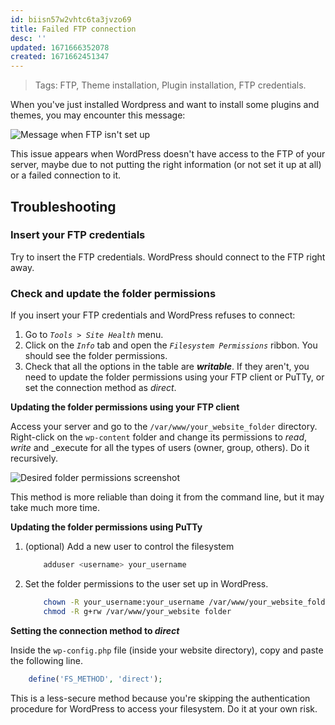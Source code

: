 ```yaml
---
id: biisn57w2vhtc6ta3jvzo69
title: Failed FTP connection
desc: ''
updated: 1671666352078
created: 1671662451347
---
```


> Tags: FTP, Theme installation, Plugin installation, FTP credentials.

When you've just installed Wordpress and want to install some plugins and themes, you may encounter this message:

![Message when FTP isn't set up](/assets/images/2022-12-21-17-44-20.png)

This issue appears when WordPress doesn't have access to the FTP of your server, maybe due to not putting the right information (or not set it up at all) or a failed connection to it.

## Troubleshooting

### Insert your FTP credentials
Try to insert the FTP credentials. WordPress should connect to the FTP right away.

### Check and update the folder permissions
If you insert your FTP credentials and WordPress refuses to connect:
1. Go to _`Tools > Site Health`_ menu. 
2. Click on the _`Info`_ tab and open the _`Filesystem Permissions`_ ribbon. You should see the folder permissions.
3. Check that all the options in the table are **_writable_**. If they aren't, you need to update the folder permissions using your FTP client or PuTTy, or set the connection method as _direct_.

**Updating the folder permissions using your FTP client**

Access your server and go to the `/var/www/your_website_folder` directory. Right-click on the `wp-content` folder and change its permissions to _read_, _write_ and _execute for all the types of users (owner, group, others). Do it recursively.

![Desired folder permissions screenshot](/assets/images/2022-12-21-18-39-26.png)

This method is more reliable than doing it from the command line, but it may take much more time.

**Updating the folder permissions using PuTTy**

1. (optional) Add a new user to control the filesystem

	```sh
		adduser <username> your_username
	```

2. Set the folder permissions to the user set up in WordPress.

	```sh
		chown -R your_username:your_username /var/www/your_website_folder
		chmod -R g+rw /var/www/your_website folder
	```

**Setting the connection method to _direct_**

Inside the `wp-config.php` file (inside your website directory), copy and paste the following line.

```php
	define('FS_METHOD', 'direct');
```

This is a less-secure method because you're skipping the authentication procedure for WordPress to access your filesystem. Do it at your own risk.


	